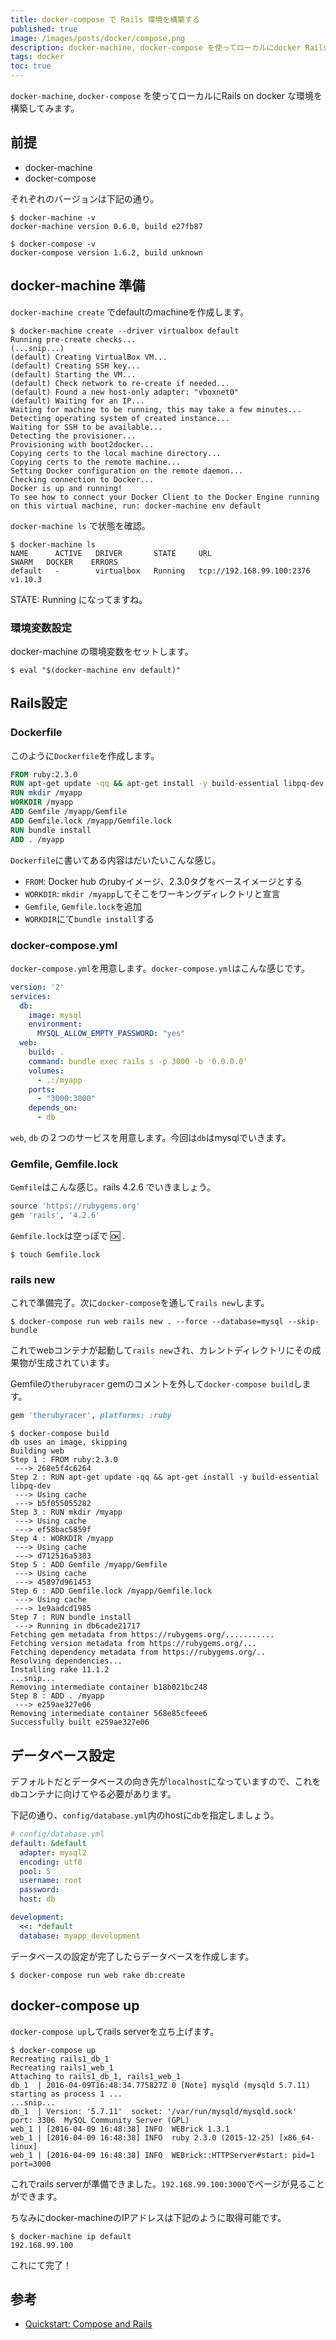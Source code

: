 ```yaml
---
title: docker-compose で Rails 環境を構築する
published: true
image: /images/posts/docker/compose.png
description: docker-machine, docker-compose を使ってローカルにdocker Rails環境を構築してみます。
tags: docker
toc: true
---
```


`docker-machine`, `docker-compose` を使ってローカルにRails on docker な環境を構築してみます。

## 前提

- docker-machine
- docker-compose

それぞれのバージョンは下記の通り。

```console
$ docker-machine -v
docker-machine version 0.6.0, build e27fb87

$ docker-compose -v
docker-compose version 1.6.2, build unknown
```

## docker-machine 準備

`docker-machine create` でdefaultのmachineを作成します。

```console
$ docker-machine create --driver virtualbox default
Running pre-create checks...
(...snip...)
(default) Creating VirtualBox VM...
(default) Creating SSH key...
(default) Starting the VM...
(default) Check network to re-create if needed...
(default) Found a new host-only adapter: "vboxnet0"
(default) Waiting for an IP...
Waiting for machine to be running, this may take a few minutes...
Detecting operating system of created instance...
Waiting for SSH to be available...
Detecting the provisioner...
Provisioning with boot2docker...
Copying certs to the local machine directory...
Copying certs to the remote machine...
Setting Docker configuration on the remote daemon...
Checking connection to Docker...
Docker is up and running!
To see how to connect your Docker Client to the Docker Engine running on this virtual machine, run: docker-machine env default
```


`docker-machine ls` で状態を確認。

```console
$ docker-machine ls
NAME      ACTIVE   DRIVER       STATE     URL                         SWARM   DOCKER    ERRORS
default   -        virtualbox   Running   tcp://192.168.99.100:2376           v1.10.3
```

STATE: Running になってますね。

### 環境変数設定

docker-machine の環境変数をセットします。

```console
$ eval "$(docker-machine env default)"
```

## Rails設定

### Dockerfile

このように`Dockerfile`を作成します。

```dockerfile
FROM ruby:2.3.0
RUN apt-get update -qq && apt-get install -y build-essential libpq-dev
RUN mkdir /myapp
WORKDIR /myapp
ADD Gemfile /myapp/Gemfile
ADD Gemfile.lock /myapp/Gemfile.lock
RUN bundle install
ADD . /myapp
```

`Dockerfile`に書いてある内容はだいたいこんな感じ。

- `FROM`: Docker hub のrubyイメージ、2.3.0タグをベースイメージとする
- `WORKDIR`: `mkdir /myapp`してそこをワーキングディレクトリと宣言
- `Gemfile`, `Gemfile.lock`を追加
- `WORKDIR`にて`bundle install`する

### docker-compose.yml

`docker-compose.yml`を用意します。`docker-compose.yml`はこんな感じです。

```yml
version: '2'
services:
  db:
    image: mysql
    environment:
      MYSQL_ALLOW_EMPTY_PASSWORD: "yes"
  web:
    build: .
    command: bundle exec rails s -p 3000 -b '0.0.0.0'
    volumes:
      - .:/myapp
    ports:
      - "3000:3000"
    depends_on:
      - db
```

`web`, `db` の２つのサービスを用意します。今回は`db`はmysqlでいきます。

### Gemfile, Gemfile.lock

`Gemfile`はこんな感じ。rails 4.2.6 でいきましょう。

```rb
source 'https://rubygems.org'
gem 'rails', '4.2.6'
```

`Gemfile.lock`は空っぽで :ok: .

```console
$ touch Gemfile.lock
```

### rails new

これで準備完了。次に`docker-compose`を通して`rails new`します。

```console
$ docker-compose run web rails new . --force --database=mysql --skip-bundle
```

これでwebコンテナが起動して`rails new`され、カレントディレクトリにその成果物が生成されています。

Gemfileの`therubyracer` gemのコメントを外して`docker-compose build`します。

```rb
gem 'therubyracer', platforms: :ruby
```

```console
$ docker-compose build
db uses an image, skipping
Building web
Step 1 : FROM ruby:2.3.0
 ---> 268e5f4c6264
Step 2 : RUN apt-get update -qq && apt-get install -y build-essential libpq-dev
 ---> Using cache
 ---> b5f055055282
Step 3 : RUN mkdir /myapp
 ---> Using cache
 ---> ef58bac5859f
Step 4 : WORKDIR /myapp
 ---> Using cache
 ---> d712516a5383
Step 5 : ADD Gemfile /myapp/Gemfile
 ---> Using cache
 ---> 45897d961453
Step 6 : ADD Gemfile.lock /myapp/Gemfile.lock
 ---> Using cache
 ---> 1e9aadcd1985
Step 7 : RUN bundle install
 ---> Running in db6cade21717
Fetching gem metadata from https://rubygems.org/...........
Fetching version metadata from https://rubygems.org/...
Fetching dependency metadata from https://rubygems.org/..
Resolving dependencies...
Installing rake 11.1.2
...snip...
Removing intermediate container b18b021bc248
Step 8 : ADD . /myapp
 ---> e259ae327e06
Removing intermediate container 568e85cfeee6
Successfully built e259ae327e06
```

## データベース設定

デフォルトだとデータベースの向き先が`localhost`になっていますので、これを`db`コンテナに向けてやる必要があります。

下記の通り、`config/database.yml`内のhostに`db`を指定しましょう。

```yml
# config/database.yml
default: &default
  adapter: mysql2
  encoding: utf8
  pool: 5
  username: root
  password:
  host: db

development:
  <<: *default
  database: myapp_development
```

データベースの設定が完了したらデータベースを作成します。

```console
$ docker-compose run web rake db:create
```

## docker-compose up

`docker-compose up`してrails serverを立ち上げます。

```console
$ docker-compose up
Recreating rails1_db_1
Recreating rails1_web_1
Attaching to rails1_db_1, rails1_web_1
db_1  | 2016-04-09T16:48:34.775827Z 0 [Note] mysqld (mysqld 5.7.11) starting as process 1 ...
...snip...
db_1  | Version: '5.7.11'  socket: '/var/run/mysqld/mysqld.sock'  port: 3306  MySQL Community Server (GPL)
web_1 | [2016-04-09 16:48:38] INFO  WEBrick 1.3.1
web_1 | [2016-04-09 16:48:38] INFO  ruby 2.3.0 (2015-12-25) [x86_64-linux]
web_1 | [2016-04-09 16:48:38] INFO  WEBrick::HTTPServer#start: pid=1 port=3000
```

これでrails serverが準備できました。`192.168.99.100:3000`でページが見ることができます。

ちなみにdocker-machineのIPアドレスは下記のように取得可能です。

```console
$ docker-machine ip default
192.168.99.100
```

これにて完了！

## 参考

- [Quickstart: Compose and Rails](https://docs.docker.com/compose/rails/)
